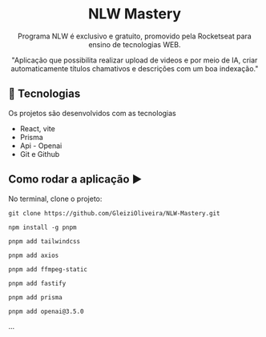 <h1 align="center">NLW Mastery</h1>

<p align="center">
Programa NLW é exclusivo e gratuito, promovido pela Rocketseat para ensino de tecnologias WEB. <br/>

<p align="upload-IA" src="https://i.ibb.co/JrCm1x8/upload-ia.png" width="100%">
</p>
<p align="center">"Aplicação que possibilita realizar upload de videos e por meio de IA, criar automaticamente títulos chamativos e descrições com um boa indexação."</p>

## 🚀 Tecnologias

Os projetos são desenvolvidos com as tecnologias

- React, vite
- Prisma
- Api - Openai
- Git e Github

## Como rodar a aplicação :arrow_forward:

No terminal, clone o projeto:

```
git clone https://github.com/GleiziOliveira/NLW-Mastery.git
```

```
npm install -g pnpm

```

```
pnpm add tailwindcss
```

```
pnpm add axios
```

```
pnpm add ffmpeg-static
```

```
pnpm add fastify
```

```
pnpm add prisma
```

```
pnpm add openai@3.5.0
```

...
